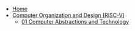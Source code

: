 - [Home](/)
- [Computer Organization and Design (RISC-V)](/ComputerOrganizationDesign/)
  - [01 Computer Abstractions and Technology](/ComputerOrganizationDesign/01-Computer-Abstractions-and-Technology/)
